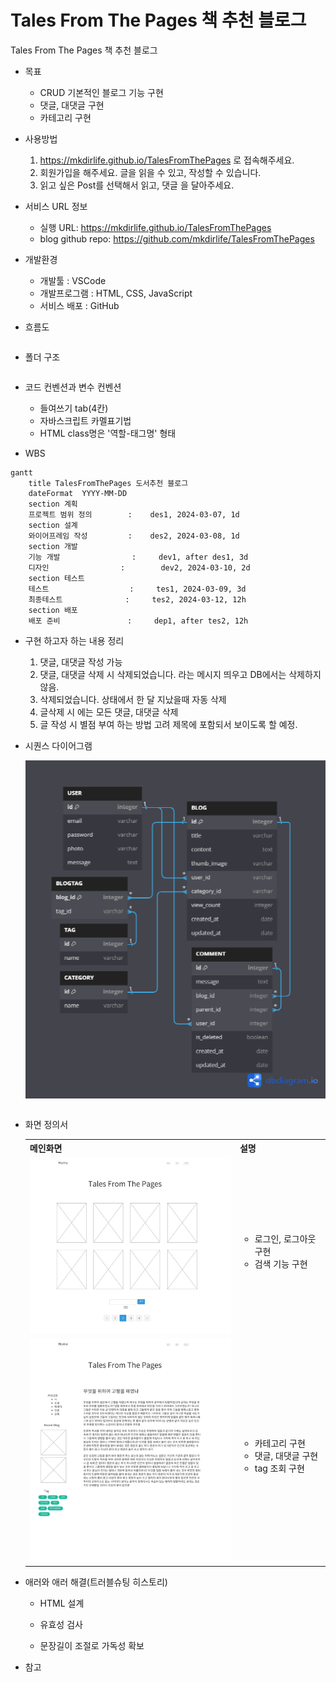 
# Tales From The Pages 책 추천 블로그
Tales From The Pages 책 추천 블로그

* 목표
    * CRUD 기본적인 블로그 기능 구현
    * 댓글, 대댓글 구현
    * 카테고리 구현

* 사용방법
    1. https://mkdirlife.github.io/TalesFromThePages 로 접속해주세요.
    2. 회원가입을 해주세요. 글을 읽을 수 있고, 작성할 수 있습니다.
    3. 읽고 싶은 Post를 선택해서 읽고, 댓글 을 달아주세요.

* 서비스 URL 정보
    * 실행 URL: https://mkdirlife.github.io/TalesFromThePages
    * blog github repo: https://github.com/mkdirlife/TalesFromThePages

* 개발환경
   * 개발툴 : VSCode
   * 개발프로그램 : HTML, CSS, JavaScript
   * 서비스 배포 : GitHub    

* 흐름도
```mermaid
```

* 폴더 구조
```
```

* 코드 컨벤션과 변수 컨벤션
   * 들여쓰기 tab(4칸)
   * 자바스크립트 카멜표기법
   * HTML class명은 '역할-태그명' 형태


* WBS
```mermaid
gantt
    title TalesFromThePages 도서추천 블로그
    dateFormat  YYYY-MM-DD
    section 계획
    프로젝트 범위 정의        :    des1, 2024-03-07, 1d
    section 설계
    와이어프레임 작성         :    des2, 2024-03-08, 1d
    section 개발
    기능 개발                :     dev1, after des1, 3d
    디자인                :        dev2, 2024-03-10, 2d
    section 테스트
    테스트                  :     tes1, 2024-03-09, 3d
    최종테스트              :     tes2, 2024-03-12, 12h
    section 배포
    배포 준비               :     dep1, after tes2, 12h
```
* 구현 하고자 하는 내용 정리
   1. 댓글, 대댓글 작성 가능
   2. 댓글, 대댓글 삭제 시 삭제되었습니다. 라는 메시지 띄우고 DB에서는 삭제하지 않음.
   3. 삭제되었습니다. 상태에서 한 달 지났을때 자동 삭제
   4. 글삭제 시 에는 모든 댓글, 대댓글 삭제
   5. 글 작성 시 별점 부여 하는 방법 고려 제목에 포함되서 보이도록 할 예정.



* 시퀀스 다이어그램
    <table>
        <tr>
           <img src="README%20img/ERD.png">
        </tr>
    </table>



* 화면 정의서
    <table>
        <tr>
            <th>메인화면</th>
            <th>설명</th>
        </tr>
        <tr>
            <td width="70%">
               <img src="README%20img/[Blog 프로젝트]blog_list.jpg">
            </td>     
            <td>
                <ul>
                    <li>로그인, 로그아웃 구현</li>
                    <li>검색 기능 구현</li>
                </ul>
            </td>
        </tr>
        <tr>
            <td width="70%">
               <img src="README%20img/[Blog 프로젝트]blog_detail.jpg">
            </td>              
            <td>
                <ul>
                    <li>카테고리 구현</li>
                    <li>댓글, 대댓글 구현</li>
                    <li>tag 조회 구현</li>                   
                </ul>
            </td>
        </tr>       
    </table>

* 애러와 애러 해결(트러블슈팅 히스토리)
    * HTML 설계

    * 유효성 검사

    * 문장길이 조절로 가독성 확보


* 참고


